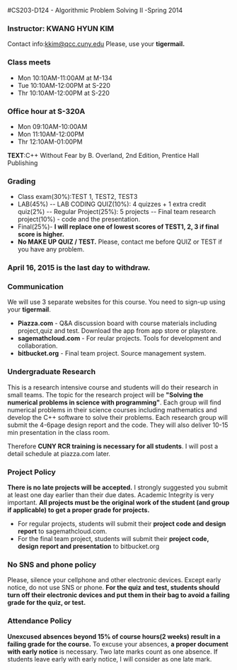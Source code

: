 #CS203-D124 - Algorithmic Problem Solving II -Spring 2014
### Instructor: KWANG HYUN KIM
Contact info:kkim@qcc.cuny.edu
Please, use your **tigermail.**
### Class meets
- Mon 10:10AM-11:00AM at M-134
- Tue 10:10AM-12:00PM at S-220
- Thr 10:10AM-12:00PM at S-220

### Office hour at S-320A
- Mon 09:10AM-10:00AM
- Mon 11:10AM-12:00PM
- Thr 12:10AM-01:00PM

**TEXT**:C++ Without Fear by B. Overland, 2nd Edition, Prentice Hall Publishing
### Grading
- Class exam(30%):TEST 1, TEST2, TEST3
- LAB(45%)
 -- LAB CODING QUIZ(10%): 4 quizzes + 1 extra credit quiz(2%)
 -- Regular Project(25%): 5 projects
 -- Final team research project(10%) - code and  the presentation.
- Final(25%)- **I will replace one of lowest scores of TEST1, 2, 3 if final score is higher.**
- **No MAKE UP QUIZ / TEST.** Please, contact me before QUIZ or TEST if you have any problem.

### April 16, 2015 is the last day to withdraw.

### Communication
We will use 3 separate websites for this course. You need to sign-up using your **tigermail**.
- **Piazza.com** - Q&A discussion board with course materials including project,quiz and test. Download the app from app store or playstore.
- **sagemathcloud.com** - For reular projects. Tools for development and collaboration.
- **bitbucket.org** - Final team project. Source management system.
 
### Undergraduate Research

This is a research intensive course and students will do their research in small teams. The topic for the research project will be **"Solving the numerical problems in science with programming"**. Each group will find numerical problems in their science courses including mathematics and develop the C++ software to solve their problems. Each research group will submit the 4-6page design report and the code. They will also deliver 10-15 min presentation in the class room.

Therefore **CUNY RCR training is necessary for all students**. I will post a detail schedule at piazza.com later.

### Project Policy
**There is no late projects will be accepted.** I strongly suggested you submit at least one day earlier than their due dates. Academic Integrity is very important. **All projects must be the original work of the student (and group if applicable) to get a proper grade for projects.**
- For regular projects, students will submit their **project code and design report** to sagemathcloud.com.
- For the final team project, students will submit their **project code, design report and presentation** to bitbucket.org

### No SNS and phone policy
Please, silence your cellphone and other electronic devices. Except early notice, do not use SNS or phone.
**For the quiz and test, students should turn off their electronic devices and put them in their bag to avoid a failing grade for the quiz, or test.**

### Attendance Policy
**Unexcused absences beyond 15% of course hours(2 weeks) result in a failing grade for the course.**  To excuse your absences, **a proper document with early notice** is necessary. Two late marks count as one absence. If students leave early with early notice, I will consider as one late mark.


